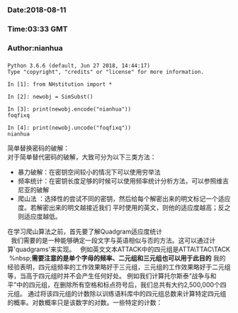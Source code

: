 ###
###    Date:2018-08-11
###   Time:03:33 GMT
###  Author:nianhua
###

````
Python 3.6.6 (default, Jun 27 2018, 14:44:17) 
Type "copyright", "credits" or "license" for more information.

In [1]: from NHstitution import *

In [2]: newobj = SimSubst()

In [3]: print(newobj.encode("nianhua"))
foqfixq

In [4]: print(newobj.uncode("foqfixq"))
nianhua

````
简单替换密码的破解：</br>
  对于简单替代密码的破解，大致可分为以下三类方法：<br>
  * 暴力破解：在密钥空间较小的情况下可以使用穷举法
  * 频率统计：在密钥长度足够的时候可以使用频率统计分析方法，可以参照维吉尼亚的破解
  * 爬山法  ：选择性的尝试不同的密钥，然后给每个解密出来的明文标记一个适应度。若解密出来的明文越接近我们
              平时使用的英文，则他的适应度越高；反之则适应度越低。
  
在学习爬山算法之前，首先要了解Quadgram适应度统计</br>
&nbsp;&nbsp;我们需要的是一种能够确定一段文字与英语相似与否的方法。这可以通过计算'quadgrams'来实现。
&nbsp;&nbsp;例如英文文本ATTACK中的四元组是ATTA\TTAC\TACK
&nbsp;%nbsp;**需要注意的是单个字母的频率、二元组和三元组也可以用于此目的**
我的经验表明，四元组频率的工作效果略好于三元组，三元组的工作效果略好于二元组等，当高于四元组时并不会产生任何好处。
例如我们计算托尔斯泰“战争与和平”中的四元组，在删除所有空格和标点符号后，我们总共有大约2,500,000个四元组。
通过将该四元组的计数除以训练语料库中的四元组总数来计算特定四元组的概率。对数概率只是该数字的对数。一些特定的计数：






